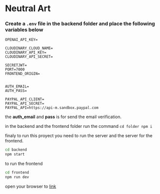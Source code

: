 # Neutral Art
### Create a `.env` file in the backend folder and place the following variables below

```env
OPENAI_API_KEY=

CLOUDINARY_CLOUD_NAME=
CLOUDINARY_API_KEY=
CLOUDINARY_API_SECRET=

SECRETJWT=
PORT=7000
FRONTEND_ORIGIN=


AUTH_EMAIL=
AUTH_PASS=

PAYPAL_API_CLIENT=
PAYPAL_API_SECRET=
PAYPAL_API=https://api-m.sandbox.paypal.com
```

the **auth_email** and **pass** is for send the email verification.


in the backend and the frontend folder run the command `cd folder npm i`

finaly to run this proyect you need to run the server and the server for the frontend.
```cmd
cd backend
npm start
```

to run the frontend
```cmd
cd frontend
npm run dev
```
open your browser to 
[link](localhost:5173)